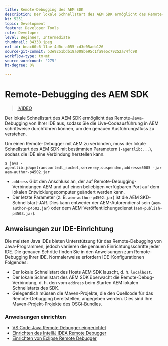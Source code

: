 ```yaml
---
title: Remote-Debugging des AEM SDK
description: Der lokale Schnellstart des AEM SDK ermöglicht das Remote-Java-Debugging von Ihrer IDE aus, sodass Sie die Live-Codeausführung in AEM schrittweise durchführen können, um den genauen Ausführungsfluss zu verstehen.
kt: 5251
topic: Development
feature: Developer Tools
role: Developer
level: Beginner, Intermediate
thumbnail: 34338.jpeg
exl-id: beac60c6-11ae-4d0c-a055-cd3d05aeb126
source-git-commit: b3e9251bdb18a008be95c1fa9e5c79252a74fc98
workflow-type: tm+mt
source-wordcount: '275'
ht-degree: 0%

---
```


# Remote-Debugging des AEM SDK

>[!VIDEO](https://video.tv.adobe.com/v/34338?quality=12&learn=on)

Der lokale Schnellstart des AEM SDK ermöglicht das Remote-Java-Debugging von Ihrer IDE aus, sodass Sie die Live-Codeausführung in AEM schrittweise durchführen können, um den genauen Ausführungsfluss zu verstehen.

Um einen Remote-Debugger mit AEM zu verbinden, muss der lokale Schnellstart des AEM SDK mit bestimmten Parametern (`-agentlib:...`), sodass die IDE eine Verbindung herstellen kann.

```
$ java -agentlib:jdwp=transport=dt_socket,server=y,suspend=n,address=5005 -jar aem-author-p4502.jar   
```

+ `address` Gibt den Anschluss an, der auf Remote-Debugging-Verbindungen AEM und auf einen beliebigen verfügbaren Port auf dem lokalen Entwicklungscomputer geändert werden kann.
+ Der letzte Parameter (z. B. `aem-author-p4502.jar`) ist die AEM SKD-Schnellstart-JAR. Dies kann entweder der AEM-Autorendienst sein (`aem-author-p4502.jar`) oder dem AEM-Veröffentlichungsdienst (`aem-publish-p4503.jar`).

## Anweisungen zur IDE-Einrichtung

Die meisten Java IDEs bieten Unterstützung für das Remote-Debugging von Java-Programmen, jedoch variieren die genauen Einrichtungsschritte jeder IDE. Die genauen Schritte finden Sie in den Anweisungen zum Remote-Debugging Ihrer IDE. Normalerweise erfordern IDE-Konfigurationen Folgendes:

+ Der lokale Schnellstart des Hosts AEM SDK lauscht, d. h. `localhost`.
+ Der lokale Schnellstart des AEM SDK überwacht die Remote-Debug-Verbindung, d. h. den vom `address` beim Starten AEM lokalen Schnellstarts des SDK.
+ Gelegentlich müssen die Maven-Projekte, die den Quellcode für das Remote-Debugging bereitstellen, angegeben werden. Dies sind Ihre Maven-Projekt-Projekte des OSGi-Bundles.

### Anweisungen einrichten

+ [VS Code Java Remote Debugger eingerichtet](https://code.visualstudio.com/docs/java/java-debugging)
+ [Einrichten des IntelliJ IDEA Remote Debugger](https://www.jetbrains.com/help/idea/tutorial-remote-debug.html)
+ [Einrichten von Eclipse Remote Debugger](https://javapapers.com/core-java/java-remote-debug-with-eclipse/)
